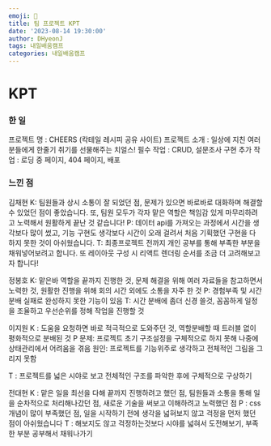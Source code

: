```yaml
---
emoji: 📝
title: 팀 프로젝트 KPT
date: '2023-08-14 19:30:00'
author: DHyeonJ
tags: 내일배움캠프
categories: 내일배움캠프
---
```


# KPT

### 한 일

프로젝트 명 : CHEERS (칵테일 레시피 공유 사이트)
프로젝트 소개 : 일상에 지친 여러분들에게 한줄기 취기를 선물해주는 치얼스!
필수 작업 : CRUD, 설문조사 구현
추가 작업 : 로딩 중 페이지, 404 페이지, 배포

### 느낀 점

김채현
K: 팀원들과 상시 소통이 잘 되었던 점, 문제가 있으면 바로바로 대화하며 해결할 수 있었던 점이 좋았습니다. 또, 팀원 모두가 각자 맡은 역할은 책임감 있게 마무리하려고 노력해서 원활하게 끝난 것 같습니다!
P: 데이터 api를 가져오는 과정에서 시간을 생각보다 많이 썼고, 기능 구현도 생각보다 시간이 오래 걸려서 처음 기획했던 구현을 다 하지 못한 것이 아쉬웠습니다.
T: 최종프로젝트 전까지 개인 공부를 통해 부족한 부분을 채워넣어보려고 합니다. 또 레이아웃 구성 시 리액트 렌더링 순서를 조금 더 고려해보고자 합니다!

정봉호
K: 맡은바 역할을 끝까지 진행한 것, 문제 해결을 위해 여러 자료들을 참고하면서 노력한 것, 원활한 진행을 위해 회의 시간 외에도 소통을 자주 한 것
P: 경험부족 및 시간 분배 실패로 완성하지 못한 기능이 있음
T: 시간 분배에 좀더 신경 쓸것, 꼼꼼하게 일정을 조율하고 우선순위를 정해 작업을 진행할 것

이지원
K : 도움을 요청하면 바로 적극적으로 도와주던 것, 역할분배할 때 트러블 없이 평화적으로 분배된 것
P
문제: 프로젝트 초기 구조설정을 구체적으로 하지 못해 나중에 상태관리에서 어려움을 겪음
원인: 프로젝트를 기능위주로 생각하고 전체적인 그림을 그리지 못함

T : 프로젝트를 넓은 시야로 보고 전체적인 구조를 파악한 후에 구체적으로 구상하기

전대현
K : 맡은 일을 최선을 다해 끝까지 진행하려고 했던 점, 팀원들과 소통을 통해 일을 순차적으로 처리해나갔던 점, 새로운 기술을 써보고 이해하려고 노력했던 점
P : css개념이 많이 부족했던 점, 일을 시작하기 전에 생각을 넓혀보지 않고 걱정을 먼저 했던 점이 아쉬웠습니다
T : 해보지도 않고 걱정하는것보다 시야를 넓혀서 도전해보기, 부족한 부분 공부해서 채워나가기

```toc

```
